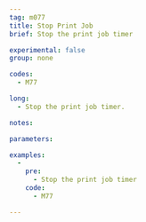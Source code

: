 ```yaml
---
tag: m077
title: Stop Print Job
brief: Stop the print job timer

experimental: false
group: none

codes:
  - M77

long:
  - Stop the print job timer.

notes:

parameters:

examples:
  -
    pre:
      - Stop the print job timer
    code:
      - M77

---
```


